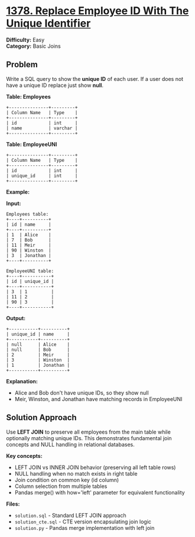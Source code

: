 # [1378. Replace Employee ID With The Unique Identifier](https://leetcode.com/problems/replace-employee-id-with-the-unique-identifier/)

**Difficulty:** Easy  
**Category:** Basic Joins

## Problem

Write a SQL query to show the **unique ID** of each user. If a user does not have a unique ID replace just show **null**.

**Table: Employees**
```
+---------------+---------+
| Column Name   | Type    |
+---------------+---------+
| id            | int     |
| name          | varchar |
+---------------+---------+
```

**Table: EmployeeUNI**
```
+---------------+---------+
| Column Name   | Type    |
+---------------+---------+
| id            | int     |
| unique_id     | int     |
+---------------+---------+
```

**Example:**

**Input:**
```
Employees table:
+----+----------+
| id | name     |
+----+----------+
| 1  | Alice    |
| 7  | Bob      |
| 11 | Meir     |
| 90 | Winston  |
| 3  | Jonathan |
+----+----------+

EmployeeUNI table:
+----+-----------+
| id | unique_id |
+----+-----------+
| 3  | 1         |
| 11 | 2         |
| 90 | 3         |
+----+-----------+
```

**Output:**
```
+-----------+----------+
| unique_id | name     |
+-----------+----------+
| null      | Alice    |
| null      | Bob      |
| 2         | Meir     |
| 3         | Winston  |
| 1         | Jonathan |
+-----------+----------+
```

**Explanation:**
- Alice and Bob don't have unique IDs, so they show null
- Meir, Winston, and Jonathan have matching records in EmployeeUNI

## Solution Approach

Use **LEFT JOIN** to preserve all employees from the main table while optionally matching unique IDs. This demonstrates fundamental join concepts and NULL handling in relational databases.

**Key concepts:**
- LEFT JOIN vs INNER JOIN behavior (preserving all left table rows)
- NULL handling when no match exists in right table
- Join condition on common key (id column)
- Column selection from multiple tables
- Pandas merge() with how='left' parameter for equivalent functionality

**Files:**
- `solution.sql` - Standard LEFT JOIN approach
- `solution_cte.sql` - CTE version encapsulating join logic  
- `solution.py` - Pandas merge implementation with left join